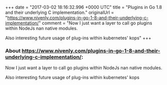 +++
date = "2017-03-02 18:16:32.996 +0000 UTC"
title = "Plugins in Go 1.8 and their underlying C implementation."
originalUrl = "https://www.nivenly.com/plugins-in-go-1-8-and-their-underlying-c-implementation/"
comment = "Now I just want a layer to call go plugins within NodeJs nan native modules. 

Also interesting future usage of plug-ins within kubernetes' kops"
+++

### About https://www.nivenly.com/plugins-in-go-1-8-and-their-underlying-c-implementation/:

Now I just want a layer to call go plugins within NodeJs nan native modules. 

Also interesting future usage of plug-ins within kubernetes' kops

